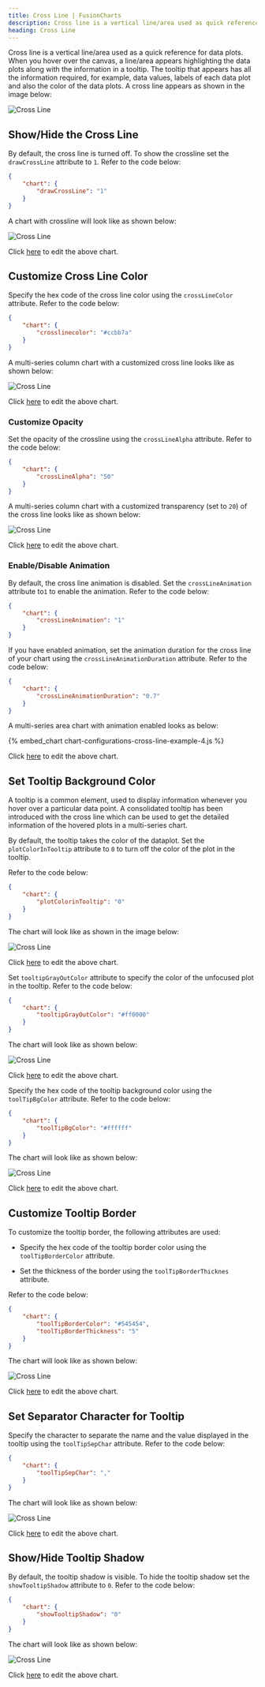 ```yaml
---
title: Cross Line | FusionCharts
description: Cross line is a vertical line/area used as quick reference for the data plots. The tooltip that appears is consolidated with all the information required.
heading: Cross Line
---
```


Cross line is a vertical line/area used as a quick reference for data plots. When you hover over the canvas, a line/area appears highlighting the data plots along with the information in a tooltip. The tooltip that appears has all the information required, for example, data values, labels of each data plot and also the color of the data plots. A cross line appears as shown in the image below:

![Cross Line](/images/chart-configurations-cross-line-image-1.png)

## Show/Hide the Cross Line

By default, the cross line is turned off. To show the crossline set the `drawCrossLine` attribute to `1`. Refer to the code below:

```json
{
    "chart": {
        "drawCrossLine": "1"
    }
}
 ```

A chart with crossline will look like as shown below:

![Cross Line](/gif/configurations-crossline-gif-1.gif)

Click [here](http://jsfiddle.net/fusioncharts/sh917yad/) to edit the above chart.

## Customize Cross Line Color

Specify the hex code of the cross line color using the `crossLineColor` attribute. Refer to the code below:

```json
{
    "chart": {
        "crosslinecolor": "#ccbb7a"
    }
}
```

A multi-series column chart with a customized cross line looks like as shown below:

![Cross Line](/gif/configurations-crossline-gif-2.gif)

Click [here](http://jsfiddle.net/fusioncharts/7yvjb38s/) to edit the above chart.

### Customize Opacity

Set the opacity of the crossline using the `crossLineAlpha` attribute. Refer to the code below:

```json
{
    "chart": {
        "crossLineAlpha": "50"
    }
}
```

A multi-series column chart with a customized transparency (set to `20`) of the cross line looks like as shown below:

![Cross Line](/gif/configurations-crossline-gif-3.gif)

Click [here](http://jsfiddle.net/fusioncharts/e94enLv1/) to edit the above chart.

### Enable/Disable Animation

By default, the cross line animation is disabled. Set the `crossLineAnimation` attribute to`1` to enable the animation. Refer to the code below:

```json
{
    "chart": {
        "crossLineAnimation": "1"
    }
}
```

If you have enabled animation, set the animation duration for the cross line of your chart using the `crossLineAnimationDuration` attribute. Refer to the code below:

```json
{
    "chart": {
        "crossLineAnimationDuration": "0.7"
    }
}
```

A multi-series area chart with animation enabled looks as below:

{% embed_chart chart-configurations-cross-line-example-4.js %}

Click [here](http://jsfiddle.net/fusioncharts/jLcL5eaz/) to edit the above chart.

## Set Tooltip Background Color

A tooltip is a common element, used to display information whenever you hover over a particular data point. A consolidated tooltip has been introduced with the cross line which can be used to get the detailed information of the hovered plots in a multi-series chart. 

By default, the tooltip takes the color of the dataplot. Set the `plotColorInTooltip` attribute to `0`  to turn off the color of the plot in the tooltip. 

Refer to the code below:

```json
{
    "chart": {
        "plotColorinTooltip": "0"
    }
}
```

The chart will look like as shown in the image below:

![Cross Line](/images/chart-configurations-cross-line-image-2.png)

Click [here](http://jsfiddle.net/fusioncharts/uyymusv0/) to edit the above chart.

Set `tooltipGrayOutColor` attribute to specify the color of the unfocused plot in the tooltip. Refer to the code below:

```json
{
    "chart": {
        "tooltipGrayOutColor": "#ff0000"
    }
}
```

The chart will look like as shown below:

![Cross Line](/gif/configurations-crossline-gif-4.gif)

Click [here](http://jsfiddle.net/fusioncharts/46por5dL/) to edit the above chart.

Specify the hex code of the tooltip background color using the `toolTipBgColor` attribute. Refer to the code below:

```json
{
    "chart": {
        "toolTipBgColor": "#ffffff"
    }
}
```

The chart will look like as shown below:

![Cross Line](/images/chart-configurations-cross-line-image-2.png)

Click [here](http://jsfiddle.net/fusioncharts/x2jvt5rh/) to edit the above chart.

## Customize Tooltip Border

To customize the tooltip border, the following attributes are used:

* Specify the hex code of the tooltip border color using the `toolTipBorderColor` attribute. 

* Set the thickness of the border using the `toolTipBorderThicknes` attribute.

Refer to the code below: 

```json
{
    "chart": {
        "toolTipBorderColor": "#545454",
        "toolTipBorderThickness": "5"
    }
}
```

The chart will look like as shown below:

![Cross Line](/images/chart-configurations-cross-line-image-3.png)

Click [here](http://jsfiddle.net/fusioncharts/zn0aqdze/) to edit the above chart.

## Set Separator Character for Tooltip

Specify the character to separate the name and the value displayed in the tooltip using the `toolTipSepChar` attribute. Refer to the code below:

```json
{
    "chart": {
        "toolTipSepChar": ","
    }
}
```

The chart will look like as shown below:

![Cross Line](/images/chart-configurations-cross-line-image-4.png)

Click [here](http://jsfiddle.net/fusioncharts/xjbv3pq8/) to edit the above chart.

## Show/Hide Tooltip Shadow

By default, the tooltip shadow is visible. To hide the tooltip shadow set the `showTooltipShadow` attribute to `0`. Refer to the code below:

```json
{
    "chart": {
        "showTooltipShadow": "0"
    }
}
```

The chart will look like as shown below:

![Cross Line](/images/chart-configurations-cross-line-image-5.png)

Click [here](http://jsfiddle.net/fusioncharts/1rbzf7q7/) to edit the above chart.